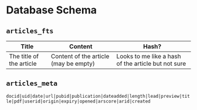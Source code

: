 # Database Schema

## `articles_fts`

| Title                    | Content                               | Hash?                                               |
| ------------------------ | ------------------------------------- | --------------------------------------------------- |
| The title of the article | Content of the article (may be empty) | Looks to me like a hash of the article but not sure |

## `articles_meta`

`docid|uid|date|url|pubid|publication|dateadded|length|lead|preview|title|pdf|userid|origin|expiry|opened|arscore|arid|created`
